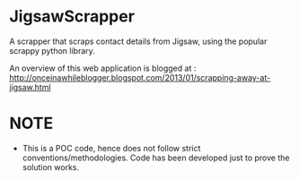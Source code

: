 JigsawScrapper
================
A scrapper that scraps contact details from Jigsaw, using the popular scrappy python library.

An overview of this web application is blogged at :
  http://onceinawhileblogger.blogspot.com/2013/01/scrapping-away-at-jigsaw.html
  
NOTE
=====

-  This is a POC code, hence does not follow strict conventions/methodologies. Code has been developed
just to prove the solution works.

